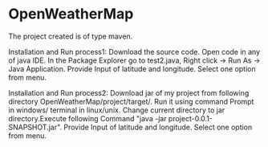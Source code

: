 # OpenWeatherMap
The project created is of type maven. 

Installation and Run process1:
Download the source code. Open code in any of java IDE. In the Package Explorer go to test2.java, Right click -> Run As -> Java Application. Provide Input of latitude and longitude. Select one option from menu.




Installation and Run process2:
Download jar of my project from following directory OpenWeatherMap/project/target/. Run it using command Prompt in windows/ terminal in linux/unix. Change current directory to jar directory.Execute following Command "java -jar project-0.0.1-SNAPSHOT.jar". Provide Input of latitude and longitude. Select one option from menu.


